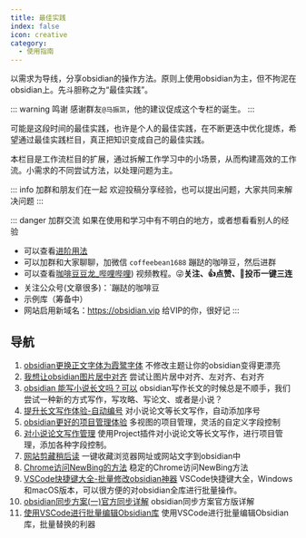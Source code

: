 ```yaml
---
title: 最佳实践
index: false
icon: creative
category:
  - 使用指南
---
```

以需求为导线，分享obsidian的操作方法。原则上使用obsidian为主，但不拘泥在obsidian上。先斗胆称之为“最佳实践”。


::: warning 鸣谢
感谢群友`@马振凯`，他的建议促成这个专栏的诞生。
:::

​可能是这段时间的最佳实践，也许是个人的最佳实践，在不断更迭中优化提炼，希望通过最佳实践栏目，真正把知识变成自己的最佳实践。

本栏目是工作流栏目的扩展，通过拆解工作学习中的小场景，从而构建高效的工作流。小需求的不同尝试方法，以处理问题为主。

::: info 加群和朋友们在一起
欢迎投稿分享经验，也可以提出问题，大家共同来解决问题
:::

::: danger 加群交流
如果在使用和学习中有不明白的地方，或者想看看别人的经验
- 可以查看[进阶用法](/zh/advanced)
- 可以加群和大家聊聊，加微信 `coffeebean1688` 蹦跶的咖啡豆，然后进群
- 可以查看[咖啡豆豆龙_哔哩哔哩](https://space.bilibili.com/618777356)) 视频教程。😜**关注、👍点赞、📀投币一键三连**
- 关注公众号(文章很多)：`蹦跶的咖啡豆
- 示例库（筹备中）
- 网站启用新域名：https://obsidian.vip 给VIP的你，很好记
:::

## 导航
1. [obsidian更换正文字体为霞鹭字体](/zh/best-practices/obsidian-font-LXGW.md) 不修改主题让你的obsidian变得更漂亮
2. [我想让obsidian图片居中对齐](/zh/best-practices/image-align.md) 尝试让图片居中对齐、左对齐、右对齐
3. [obsidian 能写小说长文吗？可以](/zh/best-practices/obsidian-Longform.md) obsidian写作长文的时候总是不顺手，我们尝试一种新的方式写作，写攻略、写论文、或者是小说？
4. [提升长文写作体验-自动编号](/zh/best-practices/obsidian-Number-Headings.md) 对小说论文等长文写作，自动添加序号
5. [obsidian更好的项目管理体验](/zh/best-practices/Obsidian-Plugins-Project.md) 多视图的项目管理，灵活的自定义字段控制
6. [对小说论文写作管理](/zh/best-practices/obsidian-project-longform.md) 使用Project插件对小说论文等长文写作，进行项目管理，添加各种字段控制。
7. [网站剪藏稍后读]() 一键收藏浏览器网址或网站文字到obsidian中
8. [Chrome访问NewBing的方法](/zh/best-practices/Chrome_New_Bing.md) 稳定的Chrome访问NewBing方法
9. [VSCode快捷键大全-批量修改obsidian神器](/zh/best-practices/VSCode-Shortcut-Keys.md) VSCode快捷键大全，Windows和macOS版本，可以很方便的对obsidian全库进行批量操作。
10. [obsidian同步方案(一)官方同步详解](/zh/best-practices/obsidian-synchronize-official.md) obsidian同步方案官方版详解
11. [使用VSCode进行批量编辑Obsidian库](/zh/best-practices/VSCode-Batch-Edit.md) 使用VSCode进行批量编辑Obsidian库，批量替换的利器


